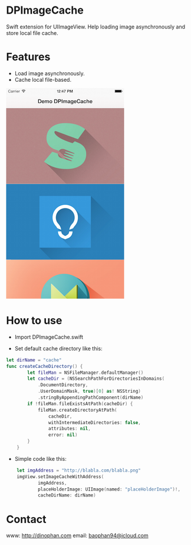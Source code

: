 # DPImageCache
Swift extension for UIImageView. Help loading image asynchronously and store local file cache.

# Features
- Load image asynchronously.
- Cache local file-based.


![alt tag](https://raw.githubusercontent.com/dphans/DPImageCache/master/Screenshot.png)

# How to use

- Import DPImageCache.swift


- Set default cache directory like this:

``` swift
let dirName = "cache"
func createCacheDirectory() {
        let fileMan = NSFileManager.defaultManager()
        let cacheDir = (NSSearchPathForDirectoriesInDomains(
            .DocumentDirectory,
            .UserDomainMask, true)[0] as! NSString)
            .stringByAppendingPathComponent(dirName)
        if !fileMan.fileExistsAtPath(cacheDir) {
            fileMan.createDirectoryAtPath(
                cacheDir,
                withIntermediateDirectories: false,
                attributes: nil,
                error: nil)
        }
    }
```


- Simple code like this:

```swift
    let imgAddress = "http://blabla.com/blabla.png"
    imgView.setImageCacheWithAddress(
            imgAddress,
            placeHolderImage: UIImage(named: "placeHolderImage")!,
            cacheDirName: dirName)
```

# Contact
www: http://dinophan.com
email: baophan94@icloud.com
